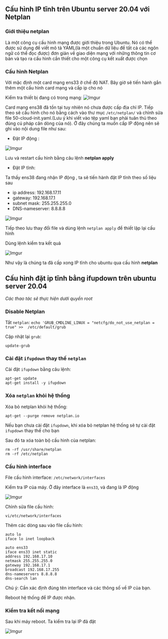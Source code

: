 ## Cấu hình IP tĩnh trên Ubuntu server 20.04 với Netplan

### Giới thiệu netplan
Là một công cụ cấu hình mạng được giới thiệu trong Ubuntu. Nó có thể được sử dụng để viết mô tả YAML(là một chuẩn dữ liệu để tất cả các ngôn ngữ có thể đọc được) đơn giản về giao diện mạng với những thông tin cơ bản và tạo ra cấu hình cần thiết cho một công cụ kết xuất được chọn

### Cấu hình Netplan
Với mặc định một card mạng ens33 ở chế độ NAT. Bây giờ sẽ tiến hành gắn thêm một cấu hình card mạng và cấp ip cho nó

Kiểm tra thiết bị đang có trong mạng:
![Imgur](https://i.imgur.com/K9xprvj.png)

Card mạng ens38 đã tồn tại tuy nhiên nó chưa được cấp địa chỉ IP. Tiếp theo sẽ cấu hình cho nó bằng cách vào thư mục `/etc/netplan/` và chỉnh sửa file 50-cloud-init.yaml.(Lưu ý khi viết vào tệp yaml bạn phải tuân thủ theo đúng cú pháp căn dòng của nó). Ở đây chúng ta muốn cấp IP động nên sẽ ghi vào nội dung file như sau:
  
 * Đặt IP động :

![Imgur](https://i.imgur.com/79dzlQH.png)

Lưu và restart cấu hình bằng câu lệnh **netplan apply**

 * Đặt IP tĩnh:

Ta thấy ens38 đang nhận IP động , ta sẽ tiến hành đặt IP tĩnh theo số liệu sau
   * ip address: 192.168.17.11
   * gateway: 192.168.17.1
   * subnet mask: 255.255.255.0
   * DNS-nameserver: 8.8.8.8

![Imgur](https://i.imgur.com/oX7awxn.png)

Tiếp theo lưu thay đổi file và dùng lệnh `netplan apply` để thiết lập lại cấu hình 

Dùng lệnh kiểm tra kết quả

![Imgur](https://i.imgur.com/NAY5Yo2.png)

Như vậy là chúng ta đã cấp xong IP tĩnh cho ubuntu qua cấu hình **netplan**

## Cấu hình đặt ip tĩnh bằng ifupdown trên ubuntu server 20.04

*Các thao tác sẽ thực hiện dưới quyền root*

### Disable Netplan
Tắt `netplan`:
`echo 'GRUB_CMDLINE_LINUX = "netcfg/do_not_use_netplan = true" >>  /etc/default/grub`

Cập nhật lại `grub`:
 
 `update-grub`

### Cài đặt `ifupdown` thay thế `netplan`
Cài đặt `ifupdown` bằng câu lệnh:
```
apt-get update
apt-get install -y ifupdown
```

### Xóa `netplan` khỏi hệ thống
Xóa bỏ netplan khỏi hệ thống:

`apt-get --purge remove netplan.io`

Nếu bạn chưa cài đặt `ifupdown`, khi xóa bỏ netplan hệ thống sẽ tự cài đặt `ifupdown` thay thế cho bạn

Sau đó ta xóa toàn bộ cấu hình của netplan:
```
rm -rf /usr/share/netplan
rm -rf /etc/netplan
```

### Cấu hình interface
File cấu hình interface: `/etc/network/interfaces`

Kiểm tra IP của máy. Ở đây interface là `ens33`, và đang là IP động

![Imgur](https://i.imgur.com/hFpMDXm.png)

Chỉnh sửa file cấu hình:

`vi/etc/network/interfaces`

Thêm các dòng sau vào file cấu hình:
```
auto lo
iface lo inet loopback

auto ens33
iface ens33 inet static
address 192.168.17.10
netmask 255.255.255.0
gateway 192.168.17.1
broadcast 192.168.17.255
dns-nameservers 8.8.8.8
dns-search lan
```

Chú ý: Cần xác định đúng tên interface và các thông số về IP của bạn.

Reboot hệ thống để IP được nhận.

### Kiểm tra kết nối mạng
Sau khi máy reboot. Ta kiểm tra lại IP đã đặt

![Imgur](https://i.imgur.com/KPdxvlr.png)